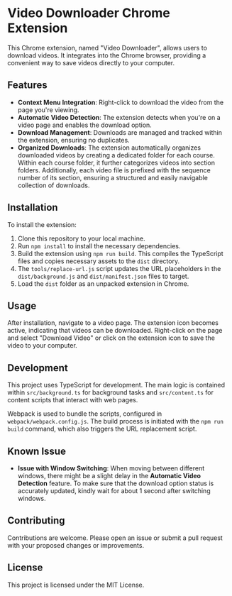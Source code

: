 # Video Downloader Chrome Extension

This Chrome extension, named "Video Downloader", allows users to download videos. It integrates into the Chrome browser, providing a convenient way to save videos directly to your computer.

## Features

- **Context Menu Integration**: Right-click to download the video from the page you're viewing.
- **Automatic Video Detection**: The extension detects when you're on a video page and enables the download option.
- **Download Management**: Downloads are managed and tracked within the extension, ensuring no duplicates.
- **Organized Downloads**: The extension automatically organizes downloaded videos by creating a dedicated folder for each course. Within each course folder, it further categorizes videos into section folders. Additionally, each video file is prefixed with the sequence number of its section, ensuring a structured and easily navigable collection of downloads.

## Installation

To install the extension:

1. Clone this repository to your local machine.
2. Run `npm install` to install the necessary dependencies.
3. Build the extension using `npm run build`. This compiles the TypeScript files and copies necessary assets to the `dist` directory.
4. The `tools/replace-url.js` script updates the URL placeholders in the `dist/background.js` and `dist/manifest.json` files to target.
5. Load the `dist` folder as an unpacked extension in Chrome.

## Usage

After installation, navigate to a video page. The extension icon becomes active, indicating that videos can be downloaded. Right-click on the page and select "Download Video" or click on the extension icon to save the video to your computer.

## Development

This project uses TypeScript for development. The main logic is contained within `src/background.ts` for background tasks and `src/content.ts` for content scripts that interact with web pages.

Webpack is used to bundle the scripts, configured in `webpack/webpack.config.js`. The build process is initiated with the `npm run build` command, which also triggers the URL replacement script.

## Known Issue

- **Issue with Window Switching**: When moving between different windows, there might be a slight delay in the **Automatic Video Detection** feature. To make sure that the download option status is accurately updated, kindly wait for about 1 second after switching windows.

## Contributing

Contributions are welcome. Please open an issue or submit a pull request with your proposed changes or improvements.

## License

This project is licensed under the MIT License.
